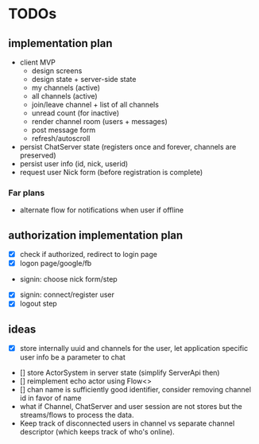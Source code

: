 # TODOs

## implementation plan

- client MVP
  - design screens
  - design state + server-side state
  - my channels (active)
  - all channels (active)
  - join/leave channel + list of all channels
  - unread count (for inactive)
  - render channel room (users + messages)
  - post message form
  - refresh/autoscroll
- persist ChatServer state (registers once and forever, channels are preserved)
- persist user info (id, nick, userid)
- request user Nick form (before registration is complete)


### Far plans

- alternate flow for notifications when user if offline

## authorization implementation plan

* [x] check if authorized, redirect to login page
* [x] logon page/google/fb
* signin: choose nick form/step
* [x] signin: connect/register user
* [x] logout step

## ideas

* [x] store internally uuid and channels for the user, let application specific user info be a parameter to chat
* [] store ActorSystem in server state (simplify ServerApi then)
* [] reimplement echo actor using Flow<>
* [] chan name is sufficiently good identifier, consider removing channel id in favor of name
* what if Channel, ChatServer and user session are not stores but the streams/flows to process the data.
* Keep track of disconnected users in channel vs separate channel descriptor (which keeps track of who's online).

